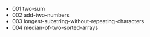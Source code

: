 - 001 two-sum
- 002 add-two-numbers
- 003 longest-substring-without-repeating-characters
- 004 median-of-two-sorted-arrays
